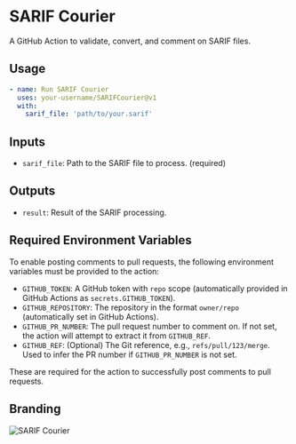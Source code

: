 # SARIF Courier

A GitHub Action to validate, convert, and comment on SARIF files.

## Usage

```yaml
- name: Run SARIF Courier
  uses: your-username/SARIFCourier@v1
  with:
    sarif_file: 'path/to/your.sarif'
```

## Inputs
- `sarif_file`: Path to the SARIF file to process. (required)

## Outputs
- `result`: Result of the SARIF processing.

## Required Environment Variables

To enable posting comments to pull requests, the following environment variables must be provided to the action:

- `GITHUB_TOKEN`: A GitHub token with `repo` scope (automatically provided in GitHub Actions as `secrets.GITHUB_TOKEN`).
- `GITHUB_REPOSITORY`: The repository in the format `owner/repo` (automatically set in GitHub Actions).
- `GITHUB_PR_NUMBER`: The pull request number to comment on. If not set, the action will attempt to extract it from `GITHUB_REF`.
- `GITHUB_REF`: (Optional) The Git reference, e.g., `refs/pull/123/merge`. Used to infer the PR number if `GITHUB_PR_NUMBER` is not set.

These are required for the action to successfully post comments to pull requests.

## Branding
![SARIF Courier](https://img.shields.io/badge/SARIF-green?logo=shield)
